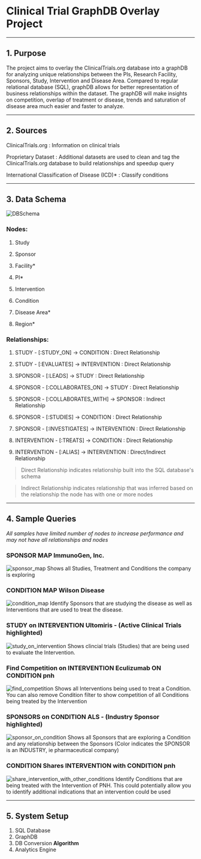 # Clinical Trial GraphDB Overlay Project
****
## 1. Purpose

The project aims to overlay the ClinicalTrials.org database into a graphDB for analyzing unique relationships between the PIs, Research Facility, Sponsors, Study, Intervention and Disease Area. Compared to regular relational database (SQL), graphDB allows for better representation of business relationships within the  dataset. The graphDB will make insights on competition, overlap of treatment or disease, trends and saturation of disease area much easier and faster to analyze. 
****
## 2. Sources

ClinicalTrials.org : Information on clinical trials

Proprietary Dataset : Additional datasets are used to clean and tag the ClinicalTrials.org database to build relationships and speedup query

International Classification of Disease (ICD)* : Classify conditions

****
## 3. Data Schema

![DBSchema](/samples/Schema.png)

### Nodes:
1. Study

   
2. Sponsor
   
3. Facility*
   
4. PI*
   
5. Intervention
   
6. Condition
   
7. Disease Area* 
    
8. Region*

   
### Relationships:
1. STUDY - [:STUDY_ON] -> CONDITION : Direct Relationship



2. STUDY - [:EVALUATES] -> INTERVENTION : Direct Relationship



3. SPONSOR - [:LEADS] -> STUDY : Direct Relationship



4. SPONSOR - [:COLLABORATES_ON] -> STUDY : Direct Relationship



5. SPONSOR - [:COLLABORATES_WITH] -> SPONSOR : Indirect Relationship



6. SPONSOR - [:STUDIES] -> CONDITION : Direct Relationship



7. SPONSOR - [:INVESTIGATES] -> INTERVENTION : Direct Relationship



8. INTERVENTION - [:TREATS] -> CONDITION : Direct Relationship



9.  INTERVENTION - [:ALIAS] -> INTERVENTION : Direct/Indirect Relationship




> Direct Relationship indicates relationship built into the SQL database's schema

> Indirect Relationship indicates relationship that was inferred based on the relationship the node has with one or more nodes

****

## 4. Sample Queries
*All samples have limited number of nodes to increase performance and may not have all relationships and nodes*

### SPONSOR MAP **ImmunoGen, Inc.**
![sponsor_map](samples/SPONSOR_MAP_IMMUNOGEN.png)
Shows all Studies, Treatment and Conditions the company is exploring

### CONDITION MAP **Wilson Disease**
![condition_map](samples/CONDITION_MAP_WILSON_DISEASE.png)
Identify Sponsors that are studying the disease as well as Interventions that are used to treat the disease.

### STUDY on INTERVENTION **Ultomiris** - (Active Clinical Trials highlighted)
![study_on_intervention](samples/Study%20Status%20on%20INTERVENTION%20Ultomiris.png)
Shows clincial trials (Studies) that are being used to evaluate the Intervention.

### Find Competition on INTERVENTION **Eculizumab** ON CONDITION **pnh**
![find_competition](samples/Find%20Competition%20on%20INTERVENTION%20ON%20CONDITION%20PNH.png)
Shows all Interventions being used to treat a Condition. You can also remove Condition filter to show competition of all Conditions being treated by the Intervention

### SPONSORS on CONDITION **ALS** - (Industry Sponsor highlighted)
![sponsor_on_condition](samples/SPONSORS_on_CONDITION_ALS_INDUSTRY_ONLY.png)
Shows all Sponsors that are exploring a Condition and any relationship between the Sponsors (Color indicates the SPONSOR is an INDUSTRY, ie pharmaceutical company)

### CONDITION Shares INTERVENTION with CONDITION **pnh**
![share_intervention_with_other_conditions](samples/SHARED_TREATMETN_TO_CONDITION_PNH.png)
Identify Conditions that are being treated with the Intervention of PNH. This could potentially allow you to identify additional indications that an intervention could be used

****

## 5. System Setup 
1. SQL Database 
2. GraphDB
3. DB Conversion **Algorithm**
4. Analytics Engine

   